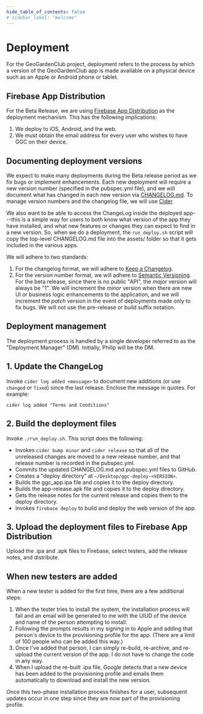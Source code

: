 ```yaml
---
hide_table_of_contents: false
# sidebar_label: "Welcome"
---
```


# Deployment

For the GeoGardenClub project, deployment refers to the process by which a version of the GeoGardenClub app is made available on a physical device such as an Apple or Android phone or tablet.

## Firebase App Distribution

For the Beta Release, we are using [Firebase App Distribution](https://firebase.google.com/docs/app-distribution) as the deployment mechanism. This has the following implications:

1. We deploy to iOS, Android, and the web.
2. We must obtain the email address for every user who wishes to have GGC on their device. 

## Documenting deployment versions

We expect to make many deployments during the Beta release period as we fix bugs or implement enhancements. Each new deployment will require a new version number (specified in the pubspec.yml file), and we will document what has changed in each new version via [CHANGELOG.md](https://github.com/geogardenclub/ggc_app/blob/main/CHANGELOG.md).  To manage version numbers and the changelog file, we will use [Cider](https://pub.dev/packages/cider).

We also want to be able to access the ChangeLog inside the deployed app---this is a simple way for users to both know what version of the app they have installed, and what new features or changes they can expect to find in a new version.  So, when we do a deployment, the `run_deploy.sh` script will copy the top-level CHANGELOG.md file into the assets/ folder so that it gets included in the various apps.

We will adhere to two standards:
1. For the changelog format, we will adhere to [Keep a Changelog](https://keepachangelog.com/en/1.0.0/).
2. For the version number format, we will adhere to [Semantic Versioning](https://semver.org/spec/v2.0.0.html). For the beta release, since there is no public "API", the *major* version will always be "1". We will increment the *minor* version when there are new UI or business logic enhancements to the application, and we will increment the *patch* version in the event of deployments made only to fix bugs. We will not use the pre-release or build suffix notation.

## Deployment management

The deployment process is handled by a single developer referred to as the "Deployment Manager" (DM). Initially, Philip will be the DM.

## 1. Update the ChangeLog

Invoke `cider log added <message>` to document new additions (or use `changed` or `fixed`) since the last release. Enclose the message in quotes. For example:

```shell
cider log added "Terms and Conditions"
```

## 2. Build the deployment files

Invoke `./run_deploy.sh`.  This script does the following:

* Invokes `cider bump minor` and `cider release` so that all of the unreleased changes are moved to a new release number, and that release number is recorded in the pubspec.yml.
* Commits the updated CHANGELOG.md and pubspec.yml files to GitHub.
* Creates a "deploy directory" at `~/Desktop/ggc-deploy-<VERSION>`.
* Builds the ggc_app.ipa file and copies it to the deploy directory.
* Builds the app-release.apk file and copies it to the deploy directory.
* Gets the release notes for the current release and copies them to the deploy directory.
* Invokes `firebase deploy` to build and deploy the web version of the app.

## 3. Upload the deployment files to Firebase App Distribution

Upload the .ipa and .apk files to Firebase, select testers, add the release notes, and distribute.

## When new testers are added

When a new tester is added for the first time, there are a few additional steps:

1. When the tester tries to install the system, the installation process will fail and an email will be generated to me with the UIUD of the device and name of the person attempting to install.
2. Following the prompts results in my signing in to Apple and adding that person's device to the provisioning profile for the app. (There are a limit of 100 people who can be added this way.)
3. Once I've added that person, I can simply re-build, re-archive, and re-upload the current version of the app. I do not have to change the code in any way.
4. When I upload the re-built .ipa file, Google detects that a new device has been added to the provisioning profile and emails them automatically to download and install the new version.

Once this two-phase installation process finishes for a user, subsequent updates occur in one step since they are now part of the provisioning profile.
